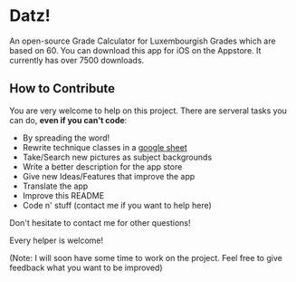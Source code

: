 # Datz!
An open-source Grade Calculator for Luxembourgish Grades which are based on 60.
You can download this app for iOS on the Appstore. It currently has over 7500 downloads.

## How to Contribute
You are very welcome to help on this project. There are serveral tasks you can do, **even if you can't code**:
- By spreading the word!
- Rewrite technique classes in a [google sheet](https://docs.google.com/spreadsheets/d/1_bjoGzVaFy8XgOoz9mldlm5kqt3VKw-_l5aDw5iqao4/edit?usp=drive_web&ouid=117711547404322957262) 
- Take/Search new pictures as subject backgrounds
- Write a better description for the app store
- Give new Ideas/Features that improve the app  
- Translate the app
- Improve this README
- Code n' stuff (contact me if you want to help here)

Don't hesitate to contact me for other questions!

Every helper is welcome!

(Note: I will soon have some time to work on the project. Feel free to give feedback what you want to be improved)
